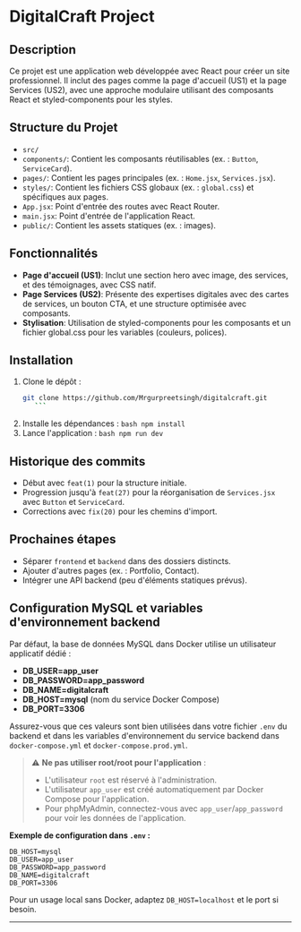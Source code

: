 # DigitalCraft Project

## Description
Ce projet est une application web développée avec React pour créer un site professionnel. Il inclut des pages comme la page d'accueil (US1) et la page Services (US2), avec une approche modulaire utilisant des composants React et styled-components pour les styles.

## Structure du Projet
- `src/`
 - `components/`: Contient les composants réutilisables (ex. : `Button`, `ServiceCard`).
 - `pages/`: Contient les pages principales (ex. : `Home.jsx`, `Services.jsx`).
 - `styles/`: Contient les fichiers CSS globaux (ex. : `global.css`) et spécifiques aux pages.
 - `App.jsx`: Point d'entrée des routes avec React Router.
 - `main.jsx`: Point d'entrée de l'application React.
- `public/`: Contient les assets statiques (ex. : images).

## Fonctionnalités
- **Page d'accueil (US1)**: Inclut une section hero avec image, des services, et des témoignages, avec CSS natif.
- **Page Services (US2)**: Présente des expertises digitales avec des cartes de services, un bouton CTA, et une structure optimisée avec composants.
- **Stylisation**: Utilisation de styled-components pour les composants et un fichier global.css pour les variables (couleurs, polices).

## Installation
1. Clone le dépôt :
     ```bash
     git clone https://github.com/Mrgurpreetsingh/digitalcraft.git
        ```
2. Installe les dépendances :
        ```bash
        npm install
        ```
3. Lance l'application :
        ```bash
        npm run dev
        ```

## Historique des commits
- Début avec `feat(1)` pour la structure initiale.
- Progression jusqu'à `feat(27)` pour la réorganisation de `Services.jsx` avec `Button` et `ServiceCard`.
- Corrections avec `fix(20)` pour les chemins d'import.

## Prochaines étapes
- Séparer `frontend` et `backend` dans des dossiers distincts.
- Ajouter d'autres pages (ex. : Portfolio, Contact).
- Intégrer une API backend (peu d'éléments statiques prévus).

## Configuration MySQL et variables d'environnement backend

Par défaut, la base de données MySQL dans Docker utilise un utilisateur applicatif dédié :

- **DB_USER=app_user**
- **DB_PASSWORD=app_password**
- **DB_NAME=digitalcraft**
- **DB_HOST=mysql** (nom du service Docker Compose)
- **DB_PORT=3306**

Assurez-vous que ces valeurs sont bien utilisées dans votre fichier `.env` du backend et dans les variables d'environnement du service backend dans `docker-compose.yml` et `docker-compose.prod.yml`.

> ⚠️ **Ne pas utiliser root/root pour l'application** :
> - L'utilisateur `root` est réservé à l'administration.
> - L'utilisateur `app_user` est créé automatiquement par Docker Compose pour l'application.
> - Pour phpMyAdmin, connectez-vous avec `app_user`/`app_password` pour voir les données de l'application.

**Exemple de configuration dans `.env` :**
```env
DB_HOST=mysql
DB_USER=app_user
DB_PASSWORD=app_password
DB_NAME=digitalcraft
DB_PORT=3306
```

Pour un usage local sans Docker, adaptez `DB_HOST=localhost` et le port si besoin.

---


